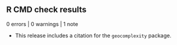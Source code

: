## R CMD check results

0 errors | 0 warnings | 1 note

* This release includes a citation for the `geocomplexity` package.
